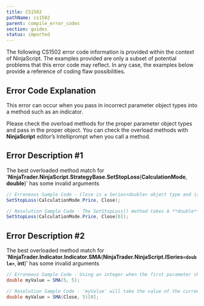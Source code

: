 ```yaml
---
title: CS1502
pathName: cs1502
parent: compile_error_codes
section: guides
status: imported
---
```


The following CS1502 error code information is provided within the context of NinjaScript. The examples provided are only a subset of potential problems that this error code may reflect. In any case, the examples below provide a reference of coding flaw possibilities.

## Error Code Explanation

This error can occur when you pass in incorrect parameter object types into a method such as an indicator.

Please check the overload methods for the proper parameter object types and pass in the proper object. You can check the overload methods with **NinjaScript** editor’s Intelliprompt when you call a method.

## Error Description #1

The best overloaded method match for '**NinjaTrader.NinjaScript.StrategyBase.SetStopLoss**(**CalculationMode**, **double**)' has some invalid arguments

```csharp
// Erroneous Sample Code - Close is a Series<double> object type and is not a valid value to the SetStopLoss() method
SetStopLoss(CalculationMode.Price, Close);

// Resolution Sample Code - The SetStopLoss() method takes A **double** value so pass in Close[0]
SetStopLoss(CalculationMode.Price, Close[0]);
```

## Error Description #2

The best overloaded method match for '**NinjaTrader.Indicator.Indicator.SMA**(**NinjaTrader.NinjaScript.ISeries`<double>`**, **int**)' has some invalid arguments

```csharp
// Erroneous Sample Code - Using an integer when the first parameter should be a Series<double>
double myValue = SMA(5, 5);

// Resolution Sample Code - 'myValue' will take the value of the current bar's SMA
double myValue = SMA(Close, 5)[0];
```
